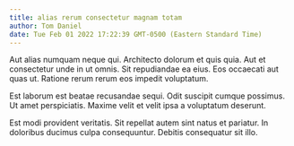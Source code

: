 ```yaml
---
title: alias rerum consectetur magnam totam
author: Tom Daniel
date: Tue Feb 01 2022 17:22:39 GMT-0500 (Eastern Standard Time)
---
```

Aut alias numquam neque qui. Architecto dolorum et quis quia. Aut et consectetur unde in ut omnis. Sit repudiandae ea eius. Eos occaecati aut quas ut. Ratione rerum rerum eos impedit voluptatum.

 Est laborum est beatae recusandae sequi. Odit suscipit cumque possimus. Ut amet perspiciatis. Maxime velit et velit ipsa a voluptatum deserunt.

 Est modi provident veritatis. Sit repellat autem sint natus et pariatur. In doloribus ducimus culpa consequuntur. Debitis consequatur sit illo.